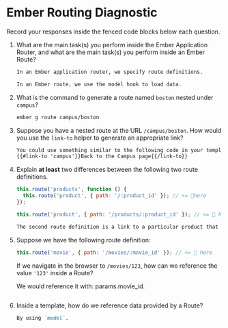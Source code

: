 # Ember Routing Diagnostic

Record your responses inside the fenced code blocks below each question.

1.  What are the main task(s) you perform inside the Ember Application Router,
    and what are the main task(s) you perform inside an Ember Route?

    ```md
    In an Ember application router, we specify route definitions.

    In an Ember route, we use the model hook to load data.
    ```

1.  What is the command to generate a route named `boston` nested under
    `campus`?

    ```md
    ember g route campus/boston
    ```

1.  Suppose you have a nested route at the URL `/campus/boston`. How would you
    use the `link-to` helper to generate an appropriate link?

    ```md
    You could use something similar to the following code in your template.hbs:
    {{#link-to 'campus'}}Back to the Campus page{{/link-to}}
    ```

1.  Explain **at least** two differences between the following two route
    definitions.

    ```js
    this.route('products', function () {
      this.route('product', { path: '/:product_id' }); // <= 👀here
    });

    this.route('product', { path: '/products/:product_id' }); // <= 👀 here
    ```

    ```md
    The second route definition is a link to a particular product that is nested in a route (and URL) to a 'page' (view-state) called 'products', whereas the first route definition is not nested in a 'products' route.
    ```

1.  Suppose we have the following route definition:

    ```js
    this.route('movie', { path: '/movies/:movie_id' }); // <= 👀 here
    ```

    If we navigate in the browser to `/movies/123`, how can we reference the
    value `'123'` inside a Route?

    We would reference it with: params.movie_id.
    ```

1.  Inside a template, how do we reference data provided by a Route?

    ```md
    By using `model`.
    ```
